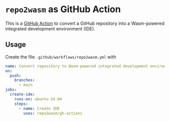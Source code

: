 # `repo2wasm` as GitHub Action

This is a [GitHub Action](https://github.com/features/actions) to convert a GitHub repository into a Wasm-powered integrated development environment (IDE).

## Usage

Create the file `.github/workflows/repo2wasm.yml` with

```yaml
name: Convert repository to Wasm-powered integrated development environment
on:
  push:
    branches:
      - main
jobs:
  create-ide:
    runs-on: ubuntu-24.04
    steps:
      - name: Create IDE
        uses: repo2wasm/gh-actions
```